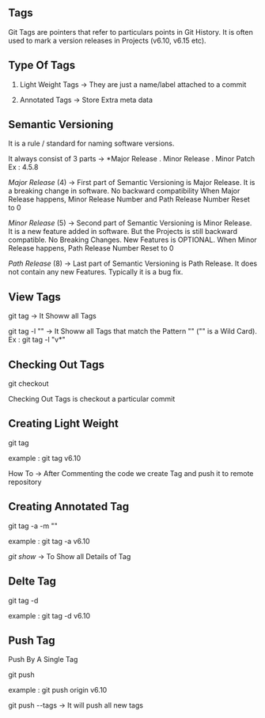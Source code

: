 ## Tags

Git Tags are pointers that refer to particulars points in Git History. It is often used
to mark a version releases in Projects (v6.10, v6.15 etc).




## Type Of Tags

1. Light Weight Tags -> They are just a name/label attached to a commit

2. Annotated Tags -> Store Extra meta data




## Semantic Versioning
It is a rule / standard for naming software versions.

It always consist of 3 parts -> *Major Release . Minor Release . Minor Patch  
Ex : 4.5.8

*Major Release* (4) -> First part of Semantic Versioning is Major Release. It is a breaking change in software. No backward compatibility
When Major Release happens,  Minor Release Number and Path Release Number Reset to 0



*Minor Release* (5) ->  Second part of Semantic Versioning is Minor Release. It is a new feature added in software. But the Projects
is still backward compatible. No Breaking Changes. New Features is OPTIONAL. When Minor Release happens, Path Release Number Reset to 0



*Path Release* (8) -> Last part of Semantic Versioning is Path Release. It does not contain any new Features. Typically it is a bug fix.




## View Tags

git tag  -> It Showw all Tags

git tag -l ""  -> It Showw all Tags that match the Pattern "" ("" is a Wild Card). Ex : git tag -l "v*"



## Checking Out Tags

git checkout <tag name>

Checking Out Tags is checkout a particular commit



## Creating Light Weight 

git tag <tag name>

example : git tag v6.10

How To -> After Commenting the code we create Tag and push it to remote repository


## Creating Annotated Tag

git tag -a <tag name> -m "<message>"

example : git tag -a v6.10 

*git show* -> To Show all Details of Tag



## Delte Tag

git tag -d <tag name>

example : git tag -d v6.10



## Push Tag

Push By A Single Tag

git push <remote name> <tag name>

example : git push origin v6.10



git push <remote name> --tags -> It will push all new tags